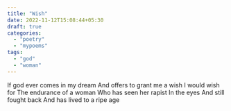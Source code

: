 ```yaml
---
title: "Wish"
date: 2022-11-12T15:08:44+05:30
draft: true
categories:
  - "poetry"
  - "mypoems"
tags:
  - "god"
  - "woman"
---
```


If god ever comes in my dream
And offers to grant me a wish
I would wish for
The endurance of a woman
Who has seen her rapist
In the eyes
And still fought back
And has lived to a ripe age
